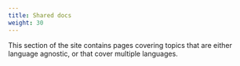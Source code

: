 ```yaml
---
title: Shared docs
weight: 30
---
```


This section of the site contains pages covering topics that are either language
agnostic, or that cover multiple languages.
